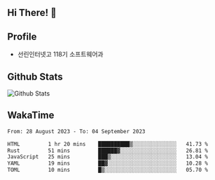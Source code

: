 ## Hi There! 👋

## Profile

-   선린인터넷고 118기 소프트웨어과

## Github Stats

![Github Stats](https://github-readme-stats.vercel.app/api/top-langs/?username=NY0510&theme=tokyonight&hide_border=true&layout=compact)

## WakaTime

<!--START_SECTION:waka-->

```txt
From: 28 August 2023 - To: 04 September 2023

HTML         1 hr 20 mins    ██████████▒░░░░░░░░░░░░░░   41.73 %
Rust         51 mins         ██████▓░░░░░░░░░░░░░░░░░░   26.81 %
JavaScript   25 mins         ███▒░░░░░░░░░░░░░░░░░░░░░   13.04 %
YAML         19 mins         ██▓░░░░░░░░░░░░░░░░░░░░░░   10.28 %
TOML         10 mins         █▒░░░░░░░░░░░░░░░░░░░░░░░   05.70 %
```

<!--END_SECTION:waka-->
